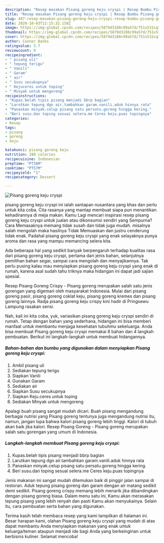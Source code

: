 ```yaml
---
description: "Resep masakan Pisang goreng keju cryspi | Resep Bumbu Pisang goreng keju cryspi Yang Mudah Dan Praktis"
title: "Resep masakan Pisang goreng keju cryspi | Resep Bumbu Pisang goreng keju cryspi Yang Mudah Dan Praktis"
slug: 487-resep-masakan-pisang-goreng-keju-cryspi-resep-bumbu-pisang-goreng-keju-cryspi-yang-mudah-dan-praktis
date: 2020-10-03T12:15:32.158Z
image: https://img-global.cpcdn.com/recipes/5879d3180c99a57d/751x532cq70/pisang-goreng-keju-cryspi-foto-resep-utama.jpg
thumbnail: https://img-global.cpcdn.com/recipes/5879d3180c99a57d/751x532cq70/pisang-goreng-keju-cryspi-foto-resep-utama.jpg
cover: https://img-global.cpcdn.com/recipes/5879d3180c99a57d/751x532cq70/pisang-goreng-keju-cryspi-foto-resep-utama.jpg
author: Connor Banks
ratingvalue: 3.7
reviewcount: 9
recipeingredient:
- " pisang uli"
- " tepung terigu"
- " Vanili"
- " Garam"
- " air"
- " Susu secukupnya"
- " Kejuceres untuk toping"
- " Minyak untuk mengoreng"
recipeinstructions:
- "Kupas.belah tipis pisang menjadi bbrp bagian"
- "Larutkan tepung dgn air.tambahkan garam.vanili.aduk hinnya rata"
- "Panaskan minyak.celup pisang satu persatu.goreng hingga kering."
- "Beri susu.dan toping sesuai selera.me Ceres keju.puas topingnya"
categories:
- Resep
tags:
- pisang
- goreng
- keju

katakunci: pisang goreng keju 
nutrition: 280 calories
recipecuisine: Indonesian
preptime: "PT38M"
cooktime: "PT57M"
recipeyield: "1"
recipecategory: Dessert

---
```



![Pisang goreng keju cryspi](https://img-global.cpcdn.com/recipes/5879d3180c99a57d/751x532cq70/pisang-goreng-keju-cryspi-foto-resep-utama.jpg)


pisang goreng keju cryspi ini ialah santapan nusantara yang khas dan perlu untuk kita coba. Cita rasanya yang mantap membuat siapa pun menantikan kehadirannya di meja makan.
Kamu Lagi mencari inspirasi resep pisang goreng keju cryspi untuk jualan atau dikonsumsi sendiri yang Sempurna? Cara Memasaknya memang tidak susah dan tidak juga mudah. misalnya salah mengolah maka hasilnya Tidak Memuaskan dan justru cenderung tidak enak. Padahal pisang goreng keju cryspi yang enak selayaknya punya aroma dan rasa yang mampu memancing selera kita.

Ada beberapa hal yang sedikit banyak berpengaruh terhadap kualitas rasa dari pisang goreng keju cryspi, pertama dari jenis bahan, selanjutnya pemilihan bahan segar, sampai cara mengolah dan menyajikannya. Tak perlu pusing kalau mau menyiapkan pisang goreng keju cryspi yang enak di rumah, karena asal sudah tahu triknya maka hidangan ini dapat jadi sajian spesial.

Resep Pisang Goreng Crispy - Pisang goreng merupakan salah satu jenis gorengan yang digemari oleh masyarakat Indonesia. Mulai dari pisang goreng pasir, pisang goreng coklat keju, pisang goreng kremes dan pisang goreng lainnya. Radja pisang goreng keju crispy kini hadir di Pringsewu Lampung rasakan sensi.


Nah, kali ini kita coba, yuk, variasikan pisang goreng keju cryspi sendiri di rumah. Tetap dengan bahan yang sederhana, hidangan ini bisa memberi manfaat untuk membantu menjaga kesehatan tubuhmu sekeluarga. Anda bisa membuat Pisang goreng keju cryspi memakai 8 bahan dan 4 langkah pembuatan. Berikut ini langkah-langkah untuk membuat hidangannya.

<!--inarticleads1-->

##### Bahan-bahan dan bumbu yang digunakan dalam menyiapkan Pisang goreng keju cryspi:

1. Ambil  pisang uli
1. Sediakan  tepung terigu
1. Siapkan  Vanili
1. Gunakan  Garam
1. Sediakan  air
1. Siapkan  Susu secukupnya
1. Siapkan  Keju.ceres untuk toping
1. Sediakan  Minyak untuk mengoreng


Apalagi buah pisang sangat mudah dicari. Buah pisang mengandung berbagai nutrisi yang Pisang goreng tentunya juga mengandung nutrisi itu, namun, jangan lupa bahwa kalori pisang goreng lebih tinggi. Kalori di tubuh akan baik jika kalori. Resep Pisang Goreng - Pisang goreng merupakan salah satu gorengan yang umum di Indonesia. 

<!--inarticleads2-->

##### Langkah-langkah membuat Pisang goreng keju cryspi:

1. Kupas.belah tipis pisang menjadi bbrp bagian
1. Larutkan tepung dgn air.tambahkan garam.vanili.aduk hinnya rata
1. Panaskan minyak.celup pisang satu persatu.goreng hingga kering.
1. Beri susu.dan toping sesuai selera.me Ceres keju.puas topingnya


Jenis makanan ini sangat mudah ditemukan baik di pinggir jalan sampai di restoran. Aduk tepung pisang goreng dan garam dengan air matang sedikit demi sedikit. Pisang goreng crispy memang lebih menarik jika dibandingkan dengan pisang goreng biasa. Dalam menu satu ini, Kamu akan merasakan tepung pisang yang lebih renyah dan pasti Kamu akan menyukainya. Selain itu, cara pembuatan serta bahan yang digunakan. 

Terima kasih telah membaca resep yang kami tampilkan di halaman ini. Besar harapan kami, olahan Pisang goreng keju cryspi yang mudah di atas dapat membantu Anda menyiapkan makanan yang enak untuk keluarga/teman ataupun menjadi ide bagi Anda yang berkeinginan untuk berbisnis kuliner. Selamat mencoba!

